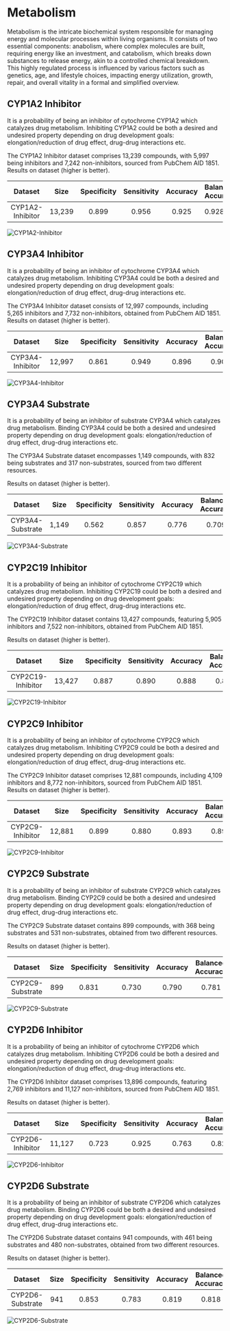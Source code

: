 # Metabolism

Metabolism is the intricate biochemical system responsible for managing energy and molecular processes within living organisms. It consists of two essential components: anabolism, where complex molecules are built, requiring energy like an investment, and catabolism, which breaks down substances to release energy, akin to a controlled chemical breakdown. This highly regulated process is influenced by various factors such as genetics, age, and lifestyle choices, impacting energy utilization, growth, repair, and overall vitality in a formal and simplified overview.

## CYP1A2 Inhibitor

It is a probability of being an inhibitor of cytochrome CYP1A2 which catalyzes drug metabolism. Inhibiting CYP1A2 could be both a desired and undesired property depending on drug development goals: elongation/reduction of drug effect, drug-drug interactions etc.

The CYP1A2 Inhibitor dataset comprises 13,239 compounds, with 5,997 being inhibitors and 7,242 non-inhibitors, sourced from PubChem AID 1851.
Results on dataset (higher is better).

| Dataset | Size | Specificity | Sensitivity | Accuracy | Balanced Accuracy |
| :---: | :---: | :---: | :---: | :---: | :--- |
| CYP1A2-Inhibitor | 13,239 | 0.899 | 0.956 | 0.925 | 0.928 |

![CYP1A2-Inhibitor](../Roc_Auc/CYP1A2-Inhibitor.PNG)

## CYP3A4 Inhibitor

It is a probability of being an inhibitor of cytochrome CYP3A4 which catalyzes drug metabolism. Inhibiting CYP3A4 could be both a desired and undesired property depending on drug development goals: elongation/reduction of drug effect, drug-drug interactions etc.

The CYP3A4 Inhibitor dataset consists of 12,997 compounds, including 5,265 inhibitors and 7,732 non-inhibitors, obtained from PubChem AID 1851.
Results on dataset (higher is better).

| Dataset | Size | Specificity | Sensitivity | Accuracy | Balanced Accuracy |
| :---: | :---: | :---: | :---: | :---: | :---: |
| CYP3A4-Inhibitor | 12,997 | 0.861 | 0.949 | 0.896 | 0.905 |

![CYP3A4-Inhibitor](../Roc_Auc/CYP3A4-Inhibitor.PNG)

## CYP3A4 Substrate

It is a probability of being an inhibitor of substrate CYP3A4 which catalyzes drug metabolism. Binding CYP3A4 could be both a desired and undesired property depending on drug development goals: elongation/reduction of drug effect, drug-drug interactions etc.

The CYP3A4 Substrate dataset encompasses 1,149 compounds, with 832 being substrates and 317 non-substrates, sourced from two different resources.

Results on dataset (higher is better).

| Dataset | Size | Specificity | Sensitivity | Accuracy | Balanced Accuracy |
| :---: | :---: | :---: | :---: | :---: | :---: |
| CYP3A4-Substrate | 1,149 | 0.562 | 0.857 | 0.776 | 0.709 |

![CYP3A4-Substrate](../Roc_Auc/CYP3A4-Substrate.PNG)

## CYP2C19 Inhibitor

It is a probability of being an inhibitor of cytochrome CYP2C19 which catalyzes drug metabolism. Inhibiting CYP2C19 could be both a desired and undesired property depending on drug development goals: elongation/reduction of drug effect, drug-drug interactions etc.

The CYP2C19 Inhibitor dataset contains 13,427 compounds, featuring 5,905 inhibitors and 7,522 non-inhibitors, obtained from PubChem AID 1851.

Results on dataset (higher is better).

| Dataset | Size | Specificity | Sensitivity | Accuracy | Balanced Accuracy |
| :---: | :---: | :---: | :---: | :---: | :---: |
| CYP2C19-Inhibitor | 13,427 | 0.887 | 0.890 | 0.888 | 0.889 |

![CYP2C19-Inhibitor](../Roc_Auc/CYP2C19-Inhibitor.PNG)

## CYP2C9 Inhibitor

It is a probability of being an inhibitor of cytochrome CYP2C9 which catalyzes drug metabolism. Inhibiting CYP2C9 could be both a desired and undesired property depending on drug development goals: elongation/reduction of drug effect, drug-drug interactions etc.

The CYP2C9 Inhibitor dataset comprises 12,881 compounds, including 4,109 inhibitors and 8,772 non-inhibitors, sourced from PubChem AID 1851.
Results on dataset (higher is better).

| Dataset | Size | Specificity | Sensitivity | Accuracy | Balanced Accuracy |
| :---: | :---: | :---: | :---: | :---: | :---: |
| CYP2C9-Inhibitor | 12,881 | 0.899 | 0.880 | 0.893 | 0.890 |

![CYP2C9-Inhibitor](../Roc_Auc/CYP2C9-Inhibitor.PNG)

## CYP2C9 Substrate

It is a probability of being an inhibitor of substrate CYP2C9 which catalyzes drug metabolism. Binding CYP2C9 could be both a desired and undesired property depending on drug development goals: elongation/reduction of drug effect, drug-drug interactions etc.

The CYP2C9 Substrate dataset contains 899 compounds, with 368 being substrates and 531 non-substrates, obtained from two different resources.

Results on dataset (higher is better).

| Dataset | Size | Specificity | Sensitivity | Accuracy | Balanced Accuracy |
| :---: | :---: | :---: | :---: | :---: | :---: |
| CYP2C9-Substrate | 899 | 0.831 | 0.730 | 0.790 | 0.781 |

![CYP2C9-Substrate](../Roc_Auc/CYP2C9-Substrate.PNG)

## CYP2D6 Inhibitor

It is a probability of being an inhibitor of cytochrome CYP2D6 which catalyzes drug metabolism. Inhibiting CYP2D6 could be both a desired and undesired property depending on drug development goals: elongation/reduction of drug effect, drug-drug interactions etc.

The CYP2D6 Inhibitor dataset comprises 13,896 compounds, featuring 2,769 inhibitors and 11,127 non-inhibitors, sourced from PubChem AID 1851.

Results on dataset (higher is better).

| Dataset | Size | Specificity | Sensitivity | Accuracy | Balanced Accuracy |
| :---: | :---: | :---: | :---: | :---: | :---: |
| CYP2D6-Inhibitor | 11,127 | 0.723 | 0.925 | 0.763 | 0.824 |

![CYP2D6-Inhibitor](../Roc_Auc/CYP2D6-Inhibitor.PNG)

## CYP2D6 Substrate

It is a probability of being an inhibitor of substrate CYP2D6 which catalyzes drug metabolism. Binding CYP2D6 could be both a desired and undesired property depending on drug development goals: elongation/reduction of drug effect, drug-drug interactions etc.

The CYP2D6 Substrate dataset contains 941 compounds, with 461 being substrates and 480 non-substrates, obtained from two different resources.

Results on dataset (higher is better).

| Dataset | Size | Specificity | Sensitivity | Accuracy | Balanced Accuracy |
| :---: | :---: | :---: | :---: | :---: | :---: |
| CYP2D6-Substrate | 941 | 0.853 | 0.783 | 0.819 | 0.818 |

![CYP2D6-Substrate](../Roc_Auc/CYP2D6-Substrate.PNG)
